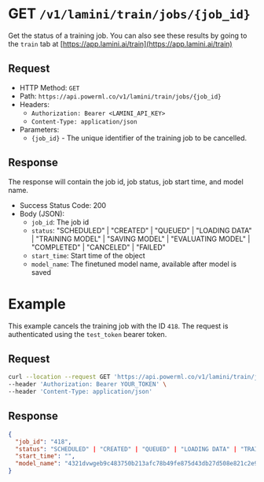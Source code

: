 # GET `/v1/lamini/train/jobs/{job_id}`

Get the status of a training job. You can also see these results by going to the `train` tab at [https://app.lamini.ai/train](https://app.lamini.ai/train)

## Request

- HTTP Method: `GET`
- Path: `https://api.powerml.co/v1/lamini/train/jobs/{job_id}`
- Headers:
  - `Authorization: Bearer <LAMINI_API_KEY>`
  - `Content-Type: application/json`
- Parameters:
  - `{job_id}` - The unique identifier of the training job to be cancelled.

## Response

The response will contain the job id, job status, job start time, and model name.

- Success Status Code: 200
- Body (JSON):
  - `job_id`: The job id
  - `status`: "SCHEDULED" | "CREATED" | "QUEUED" | "LOADING DATA" | "TRAINING MODEL" | "SAVING MODEL" | "EVALUATING MODEL" | "COMPLETED" | "CANCELED" | "FAILED"
  - `start_time`: Start time of the object
  - `model_name`: The finetuned model name, available after model is saved

# Example

This example cancels the training job with the ID `418`. The request is authenticated using the `test_token` bearer token.

## Request

```bash
curl --location --request GET 'https://api.powerml.co/v1/lamini/train/jobs/418' \
--header 'Authorization: Bearer YOUR_TOKEN' \
--header 'Content-Type: application/json'
```

## Response

```json
{
  "job_id": "418",
  "status": "SCHEDULED" | "CREATED" | "QUEUED" | "LOADING DATA" | "TRAINING MODEL" | "SAVING MODEL" | "EVALUATING MODEL" | "COMPLETED" | "CANCELED" | "FAILED",
  "start_time": "",
  "model_name": "4321dvwgeb9c483750b213afc78b49fe875d43db27d508e821c2e92e2701e018",
}
```
